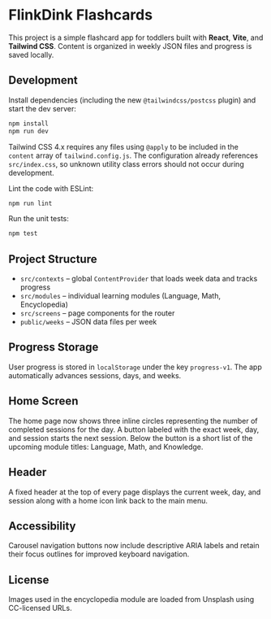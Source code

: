 # FlinkDink Flashcards

This project is a simple flashcard app for toddlers built with **React**, **Vite**, and **Tailwind CSS**. Content is organized in weekly JSON files and progress is saved locally.

## Development

Install dependencies (including the new `@tailwindcss/postcss` plugin) and start the dev server:

```bash
npm install
npm run dev
```

Tailwind CSS 4.x requires any files using `@apply` to be included in the
`content` array of `tailwind.config.js`. The configuration already references
`src/index.css`, so unknown utility class errors should not occur during
development.

Lint the code with ESLint:

```bash
npm run lint
```

Run the unit tests:

```bash
npm test
```

## Project Structure

- `src/contexts` – global `ContentProvider` that loads week data and tracks progress
- `src/modules` – individual learning modules (Language, Math, Encyclopedia)
- `src/screens` – page components for the router
- `public/weeks` – JSON data files per week

## Progress Storage

User progress is stored in `localStorage` under the key `progress-v1`. The app automatically advances sessions, days, and weeks.

## Home Screen

The home page now shows three inline circles representing the number of completed sessions for the day. A button labeled with the exact week, day, and session starts the next session. Below the button is a short list of the upcoming module titles: Language, Math, and Knowledge.

## Header

A fixed header at the top of every page displays the current week, day, and session along with a home icon link back to the main menu.

## Accessibility

Carousel navigation buttons now include descriptive ARIA labels and retain their focus outlines for improved keyboard navigation.

## License

Images used in the encyclopedia module are loaded from Unsplash using CC-licensed URLs.
